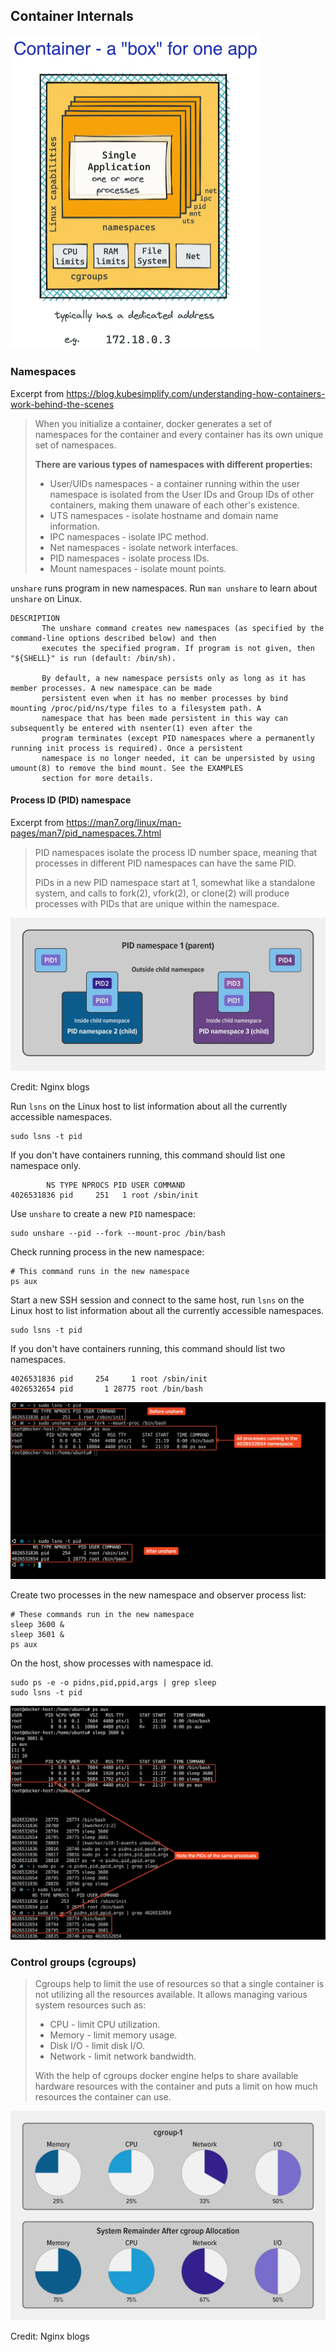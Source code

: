 ## Container Internals

<img src="./container-internals.assets/container-a-box-for-one-app.webp" alt="container-a-box-for-one-app" style="zoom:50%;" />  

 

### Namespaces

Excerpt from https://blog.kubesimplify.com/understanding-how-containers-work-behind-the-scenes

>When you initialize a container, docker generates a set of namespaces for the container and every container has its own unique set of namespaces.
>
>**There are various types of namespaces with different properties:**
>
>- User/UIDs namespaces - a container running within the user namespace is isolated from the User IDs and Group IDs of other containers, making them unaware of each other's existence.
>- UTS namespaces - isolate hostname and domain name information.
>- IPC namespaces - isolate IPC method.
>- Net namespaces - isolate network interfaces.
>- PID namespaces - isolate process IDs.
>- Mount namespaces - isolate mount points.

`unshare` runs program in new namespaces. Run `man unshare` to learn about `unshare` on Linux.

```
DESCRIPTION
       The unshare command creates new namespaces (as specified by the command-line options described below) and then
       executes the specified program. If program is not given, then "${SHELL}" is run (default: /bin/sh).

       By default, a new namespace persists only as long as it has member processes. A new namespace can be made
       persistent even when it has no member processes by bind mounting /proc/pid/ns/type files to a filesystem path. A
       namespace that has been made persistent in this way can subsequently be entered with nsenter(1) even after the
       program terminates (except PID namespaces where a permanently running init process is required). Once a persistent
       namespace is no longer needed, it can be unpersisted by using umount(8) to remove the bind mount. See the EXAMPLES
       section for more details.
```



#### Process ID (PID) namespace

Excerpt from https://man7.org/linux/man-pages/man7/pid_namespaces.7.html

> PID namespaces isolate the process ID number space, meaning that processes in different PID namespaces can have the same PID.
>
> PIDs in a new PID namespace start at 1, somewhat like a standalone system, and calls to fork(2), vfork(2), or clone(2) will produce processes with PIDs that are unique within the namespace.

![diag-pid-ns](./container-internals.assets/diag-pid-ns.webp) 

Credit: Nginx blogs

Run `lsns` on the Linux host to list information about all the currently accessible namespaces.

```shell
sudo lsns -t pid
```

If you don't have containers running, this command should list one namespace only.

```
        NS TYPE NPROCS PID USER COMMAND
4026531836 pid     251   1 root /sbin/init
```

Use `unshare` to create a new `PID` namespace:

```shell
sudo unshare --pid --fork --mount-proc /bin/bash
```

Check running process in the new namespace:

```shell
# This command runs in the new namespace
ps aux
```

Start a new SSH session and connect to the same host, run `lsns` on the Linux host to list information about all the currently accessible namespaces.

```
sudo lsns -t pid
```

If you don't have containers running, this command should list two namespaces.

```
4026531836 pid     254     1 root /sbin/init
4026532654 pid       1 28775 root /bin/bash
```

![namespace-1](./container-internals.assets/namespace-1.webp) 

Create two processes in the new namespace and observer process list:

```
# These commands run in the new namespace
sleep 3600 &
sleep 3601 &
ps aux
```

On the host, show processes with namespace id.

```shell
sudo ps -e -o pidns,pid,ppid,args | grep sleep
sudo lsns -t pid
```

![pidns-pid](./container-internals.assets/pidns-pid.webp) 





### Control groups (cgroups)

>Cgroups help to limit the use of resources so that a single container is not utilizing all the resources available. It allows managing various system resources such as:
>
>- CPU - limit CPU utilization.
>- Memory - limit memory usage.
>- Disk I/O - limit disk I/O.
>- Network - limit network bandwidth.
>
>With the help of cgroups docker engine helps to share available hardware resources with the container and puts a limit on how much resources the container can use.

![diag-cgroup](./container-internals.assets/diag-cgroup.webp) 

Credit: Nginx blogs

